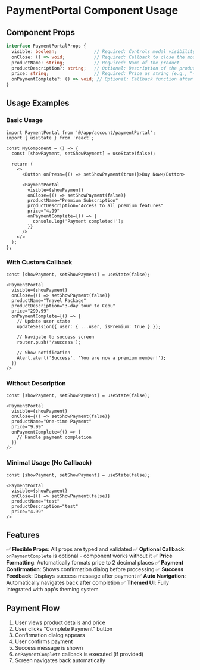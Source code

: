 # PaymentPortal Component Usage

## Component Props

```typescript
interface PaymentPortalProps {
  visible: boolean;              // Required: Controls modal visibility
  onClose: () => void;           // Required: Callback to close the modal
  productName: string;           // Required: Name of the product
  productDescription?: string;   // Optional: Description of the product
  price: string;                 // Required: Price as string (e.g., "4.99")
  onPaymentComplete?: () => void; // Optional: Callback function after successful payment
}
```

## Usage Examples

### Basic Usage
```tsx
import PaymentPortal from '@/app/account/paymentPortal';
import { useState } from 'react';

const MyComponent = () => {
  const [showPayment, setShowPayment] = useState(false);

  return (
    <>
      <Button onPress={() => setShowPayment(true)}>Buy Now</Button>
      
      <PaymentPortal 
        visible={showPayment}
        onClose={() => setShowPayment(false)}
        productName="Premium Subscription" 
        productDescription="Access to all premium features" 
        price="4.99" 
        onPaymentComplete={() => {
          console.log('Payment completed!');
        }}
      />
    </>
  );
};
```

### With Custom Callback
```tsx
const [showPayment, setShowPayment] = useState(false);

<PaymentPortal 
  visible={showPayment}
  onClose={() => setShowPayment(false)}
  productName="Travel Package" 
  productDescription="3-day tour to Cebu" 
  price="299.99" 
  onPaymentComplete={() => {
    // Update user state
    updateSession({ user: { ...user, isPremium: true } });
    
    // Navigate to success screen
    router.push('/success');
    
    // Show notification
    Alert.alert('Success', 'You are now a premium member!');
  }}
/>
```

### Without Description
```tsx
const [showPayment, setShowPayment] = useState(false);

<PaymentPortal 
  visible={showPayment}
  onClose={() => setShowPayment(false)}
  productName="One-time Payment" 
  price="9.99" 
  onPaymentComplete={() => {
    // Handle payment completion
  }}
/>
```

### Minimal Usage (No Callback)
```tsx
const [showPayment, setShowPayment] = useState(false);

<PaymentPortal 
  visible={showPayment}
  onClose={() => setShowPayment(false)}
  productName="test" 
  productDescription="test" 
  price="4.99" 
/>
```

## Features

✅ **Flexible Props**: All props are typed and validated
✅ **Optional Callback**: `onPaymentComplete` is optional - component works without it
✅ **Price Formatting**: Automatically formats price to 2 decimal places
✅ **Payment Confirmation**: Shows confirmation dialog before processing
✅ **Success Feedback**: Displays success message after payment
✅ **Auto Navigation**: Automatically navigates back after completion
✅ **Themed UI**: Fully integrated with app's theming system

## Payment Flow

1. User views product details and price
2. User clicks "Complete Payment" button
3. Confirmation dialog appears
4. User confirms payment
5. Success message is shown
6. `onPaymentComplete` callback is executed (if provided)
7. Screen navigates back automatically
